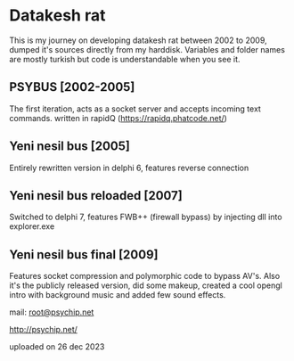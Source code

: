 # Datakesh rat

This is my journey on developing datakesh rat between 2002 to 2009, dumped it's sources directly from my harddisk. Variables and folder names are mostly turkish but code is understandable when you see it.

## PSYBUS [2002-2005]
The first iteration, acts as a socket server and accepts incoming text commands. written in rapidQ (https://rapidq.phatcode.net/)

## Yeni nesil bus [2005]
Entirely rewritten version in delphi 6, features reverse connection

## Yeni nesil bus reloaded [2007]
Switched to delphi 7, features FWB++ (firewall bypass) by injecting dll into explorer.exe

## Yeni nesil bus final [2009]
Features socket compression and polymorphic code to bypass AV's. Also it's the publicly released version, did some makeup, created a cool opengl intro with background music and added few sound effects.

mail: root@psychip.net

http://psychip.net/

uploaded on 26 dec 2023
